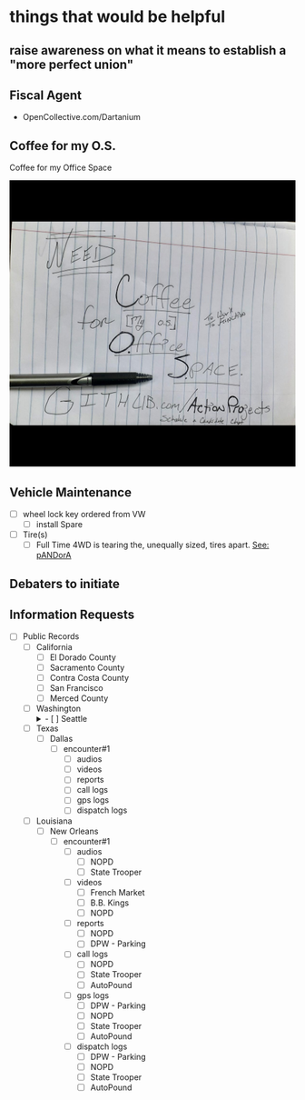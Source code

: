 # things that would be helpful

## raise awareness on what it means to establish a "more perfect union"

## Fiscal Agent

- OpenCollective.com/Dartanium

## Coffee for my O.S.

Coffee for my Office Space

![RU-runninagudbrwsr](https://github.com/ActionProjects/Actions/blob/main/actions/pages/arts-n-campn/ezgif-7-e8ba05d97c43.png)

<!--HASH encrypted original -->

## Vehicle Maintenance

- [ ] wheel lock key ordered from VW
  - [ ] install Spare
- [ ] Tire(s)
  - [ ] Full Time 4WD is tearing the, unequally sized, tires apart.
[See: pANDorA](htttps://OpenCollective.com/Dartanium)

## Debaters to initiate

## Information Requests

- [ ] Public Records
  - [ ] California
    - [ ] El Dorado County
    - [ ] Sacramento County
    - [ ] Contra Costa County
    - [ ] San Francisco
    - [ ] Merced County
  - [ ] Washington
    <details><summary>- [ ] Seattle</summary><!--goingto lose markdown checklists( & indents?)-->
      <details><summary>  - [ ] encounter#1</summary><!--yeah, no inline html; i kno...-->
        - - [ ] audios<br>
        - - [ ] videos<br>
        - - [ ] reports<br>
        - - [ ] call logs<br>
        - - [ ] gps logs<br>
        - - [ ] dispatch logs
      </details>
      <details><summary>- [ ] encounter#2</summary>
        - - [ ] audios<br>
        - - [ ] videos<br>
        - - [ ] reports<br>
        - - [ ] call logs<br>
        - - [ ] gps logs<br>
        - - [ ] dispatch logs<br>
    </details> 
  - [ ] Texas
    - [ ] Dallas
      - [ ] encounter#1
        - [ ] audios
        - [ ] videos
        - [ ] reports
        - [ ] call logs
        - [ ] gps logs
        - [ ] dispatch logs
  - [ ] Louisiana
    - [ ] New Orleans
      - [ ] encounter#1
        - [ ] audios
          - [ ] NOPD
          - [ ] State Trooper
        - [ ] videos
          - [ ] French Market
          - [ ] B.B. Kings
          - [ ] NOPD
        - [ ] reports
          - [ ] NOPD
          - [ ] DPW - Parking
        - [ ] call logs
          - [ ] NOPD
          - [ ] State Trooper
          - [ ] AutoPound
        - [ ] gps logs
          - [ ] DPW - Parking
          - [ ] NOPD
          - [ ] State Trooper
          - [ ] AutoPound
        - [ ] dispatch logs
          - [ ] DPW - Parking
          - [ ] NOPD
          - [ ] State Trooper
          - [ ] AutoPound
